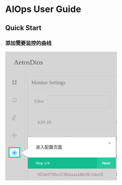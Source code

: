# AIOps User  Guide
## Quick Start
### 添加需要监控的曲线
![进入Setting页面](https://github.com/DerrickShine/AIOps-User-Manual/blob/master/pic/entering_setting.png)
<!--stackedit_data:
eyJoaXN0b3J5IjpbMTc5NTk0MDE1MCwyMDg0ODE4ODk3LC0xNj
E1Mzg4MDU0XX0=
-->